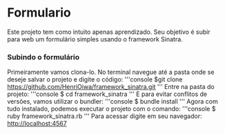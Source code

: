 # Formulario
Este projeto tem como intuito apenas aprendizado. 
Seu objetivo é subir para web um formulário simples usando o framework Sinatra.

### Subindo o formulário
Primeiramente vamos clona-lo. No terminal navegue até a pasta onde se deseje salvar o projeto e digite o código:
'''console
$git clone https://github.com/HenriOiwa/framework_sinatra.git
'''
Entre na pasta do projeto:
'''console
$ cd framework_sinatra
'''
E para evitar conflitos de versões, vamos utilizar o bundler:
'''console
$ bundle install
'''
Agora com tudo instalado, podemos executar o projeto com o comando:
'''console
$ ruby framework_sinatra.rb
'''
Para acessar digite em seu navegador: [http://localhost:4567](http://localhost:4567)
